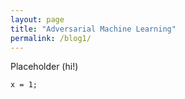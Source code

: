 ```yaml
---
layout: page
title: "Adversarial Machine Learning"
permalink: /blog1/
---
```


Placeholder (hi!)
```
x = 1;
```

